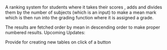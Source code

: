 A ranking system for students where it takes their scores , adds and divides them by the number of subjects (which is an input) to make a mean mark which is then run into the grading function where it is assigned a grade.

The results are fetched order by mean in descending order to make proper numbered results.
Upcoming Updates:

Provide for creating new tables on click of a button
